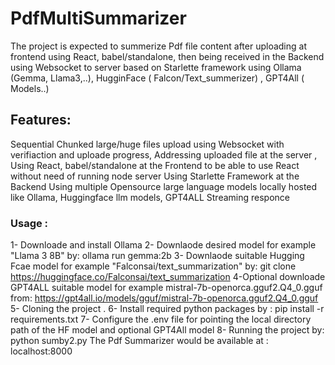 # PdfMultiSummarizer
The project is expected to summerize Pdf file content after uploading at frontend using React, babel/standalone, then being received in the Backend using Websocket to server based on Starlette framework using Ollama  (Gemma, Llama3,..), HugginFace ( Falcon/Text_summerizer) , GPT4All ( Models..)
## Features:
  Sequential Chunked large/huge files upload using Websocket with verifiaction and uploade progress,
  Addressing uploaded file at the server ,
  Using React, babel/standalone at the Frontend to be able to use React without need of running node server
  Using Starlette Framework at the Backend
  Using multiple Opensource large language models locally hosted like Ollama, Huggingface llm models,  GPT4ALL
  Streaming responce 
  ### Usage :
  1- Downloade and install Ollama
  2- Downlaode desired model for example "Llama 3 8B" by:
  ollama run gemma:2b
  3- Downlaode suitable Hugging Fcae model for example "Falconsai/text_summarization" by:
  git clone https://huggingface.co/Falconsai/text_summarization
  4-Optional downloade GPT4ALL suitable model for example mistral-7b-openorca.gguf2.Q4_0.gguf from:
  https://gpt4all.io/models/gguf/mistral-7b-openorca.gguf2.Q4_0.gguf
  5- Cloning the project .
  6- Install required python packages by  :
  pip install -r requirements.txt
  7- Configure the .env file for pointing the local directory path of the HF model and optional GPT4All model
  8- Running the project by:
  python sumby2.py
  The Pdf Summarizer would be available at : localhost:8000
  
  
  
